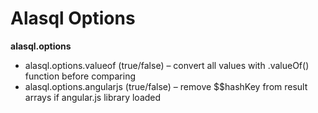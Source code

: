 # Alasql Options

**alasql.options**
* alasql.options.valueof (true/false) – convert all values with .valueOf() function before comparing
* alasql.options.angularjs (true/false) – remove $$hashKey from result arrays if angular.js library loaded 
